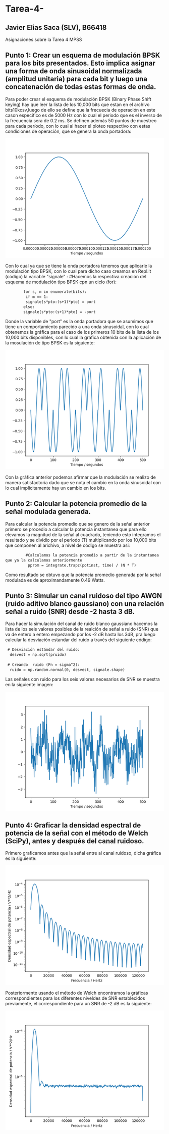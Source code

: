 # Tarea-4-
## Javier Elias Saca (SLV), B66418
Asignaciones sobre la Tarea 4 MPSS

## Punto 1: Crear un esquema de modulación BPSK para los bits presentados. Esto implica asignar una forma de onda sinusoidal normalizada (amplitud unitaria) para cada bit y luego una concatenación de todas estas formas de onda.

  Para poder crear el esquema de modulación BPSK (Binary Phase Shift keying) hay que leer la lista  de los 10,000 bits que estan en el archivo bits10kcsv,luego de ello se define que la frecuecia de operación en este cason especifico es de 5000 Hz con lo cual el periodo que es el inverso de la frecuencia sera de 0.2 ms. Se definen además 50 puntos de muestreo para cada período, con lo cual al hacer el ploteo respectivo con estas condiciones de operación, que se genera la onda portadora: 
  
 ![enter image description here](/portadora.png)

Con lo cual ya que se tiene la onda portadora tenemos que aplicarle la modulación tipo BPSK, con lo cual para dicho caso creamos en Repl.it (código) la variable "signale" :
        #Hacemos la respectiva creación del esquema de modulación tipo BPSK cpn un ciclo (for):
        
            for s, m in enumerate(bits):
             if m == 1:
             signale[s*pto:(s+1)*pto] = port
            else: 
            signale[s*pto:(s+1)*pto] = -port
            
Donde la variable de "port" es la onda portadora que se asumimos que tiene un comportamiento parecido a una onda sinusoidal, con lo cual obtenemos la gráfica para el caso de los primeros 10 bits de la lista de los 10,000 bits disponibles, con lo cual la gráfica obtenida con la aplicación de la mosulación de tipo BPSK es la siguiente: 

 ![enter image description here](/modulada.png)
 
 Con la gráfica anterior podemos afirmar que la modulación se realizo de manera satisfactoria dado que se nota el cambio en la onda sinusoidal con lo cual implicitamente hay un cambio en los bits.
 
 ## Punto 2: Calcular la potencia promedio de la señal modulada generada.
 
 Para calcular la potencia promedio que se genero de la señal anterior primero se procedio a calcular la potencia instantanea que para ello elevamos la magnitud de la señal al cuadrado, teniendo esto integramos el resultado y se dividio por el periodo (T) multiplicando por los 10,000 bits que componen al arichivo, a nivel de código se muestra asi: 
 
 
             #Calculamos la potencia promedio a partir de la instantanea que ya la calculamos anteriormente
              pprom = integrate.trapz(potinst, time) / (N * T)
              
Como resultado se obtuvo que la potencia promedio generada por la señal modulada es de aproximandamente 0.49 Watts.


 ## Punto 3: Simular un canal ruidoso del tipo AWGN (ruido aditivo blanco gaussiano) con una relación señal a ruido (SNR) desde -2 hasta 3 dB.
 
 Para hacer la simulación del canal de ruido blanco gaussiano hacemos la lista de los seis valores posibles de la realción de señal a ruido (SNR) que va de entero a entero empezando por los -2 dB hasta los 3dB, pra luego calcular la desviación estandar del ruido a través del siguiente código: 
 
     # Desviación estándar del ruido:
      desvest = np.sqrt(pruido)
  
     # Creando  ruido (Pn = sigma^2):
      ruido = np.random.normal(0, desvest, signale.shape)
 
  Las señales con ruido  para  los seis valores necesarios de SNR se muestra en la siguiente imagen:
  
  ![enter image description here](/ruido.png)
 
 ## Punto 4: Graficar la densidad espectral de potencia de la señal con el método de Welch (SciPy), antes y después del canal ruidoso.
 
 Primero graficamos antes que la señal entre al canal ruidoso, dicha gráfica es la siguiente: 
 
  ![enter image description here](/densidadespectral.png)
 
 Posteriormente usando el método de Welch encontramos la gráficas correspondientes para los diferentes niveldes de SNR establecidos previamente, el correspondiente para un SNR de -2 dB es la siguiente: 
 
   ![enter image description here](/densidad-2dB.png)
 
 
